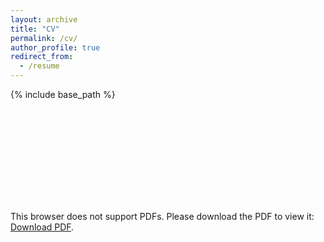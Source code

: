 ```yaml
---
layout: archive
title: "CV"
permalink: /cv/
author_profile: true
redirect_from:
  - /resume
---
```


{% include base_path %}

<object data="https://drive.google.com/file/d/1e4vGRPEcI7w9w712VtC8JZkrK3vHIJf4/view?usp=sharing" type="application/pdf" width="700px" height="700px">
    <embed src="https://drive.google.com/file/d/1e4vGRPEcI7w9w712VtC8JZkrK3vHIJf4/view?usp=sharing">
        <p>This browser does not support PDFs. Please download the PDF to view it: <a href="https://drive.google.com/file/d/1e4vGRPEcI7w9w712VtC8JZkrK3vHIJf4/view?usp=sharing">Download PDF</a>.</p>
    </embed>
</object>
 